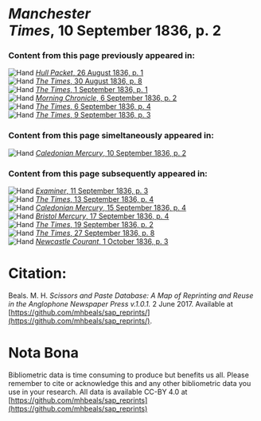 # *Manchester Times*, 10 September 1836, p. 2  
  
### Content from this page previously appeared in:  
![Hand](http://scissorsandpaste.net/wp-content/uploads/2017/06/smallhandpointer.png) [*Hull Packet*, 26 August 1836, p. 1](https://mhbeals.github.io/sap_html/Hull-Packet/Hull-Packet-26-August-1836-p-1)  
![Hand](http://scissorsandpaste.net/wp-content/uploads/2017/06/smallhandpointer.png) [*The Times*, 30 August 1836, p. 8](https://mhbeals.github.io/sap_html/The-Times/The-Times-30-August-1836-p-8)  
![Hand](http://scissorsandpaste.net/wp-content/uploads/2017/06/smallhandpointer.png) [*The Times*, 1 September 1836, p. 1](https://mhbeals.github.io/sap_html/The-Times/The-Times-1-September-1836-p-1)  
![Hand](http://scissorsandpaste.net/wp-content/uploads/2017/06/smallhandpointer.png) [*Morning Chronicle*, 6 September 1836, p. 2](https://mhbeals.github.io/sap_html/Morning-Chronicle/Morning-Chronicle-6-September-1836-p-2)  
![Hand](http://scissorsandpaste.net/wp-content/uploads/2017/06/smallhandpointer.png) [*The Times*, 6 September 1836, p. 4](https://mhbeals.github.io/sap_html/The-Times/The-Times-6-September-1836-p-4)  
![Hand](http://scissorsandpaste.net/wp-content/uploads/2017/06/smallhandpointer.png) [*The Times*, 9 September 1836, p. 3](https://mhbeals.github.io/sap_html/The-Times/The-Times-9-September-1836-p-3)  
  
### Content from this page simeltaneously appeared in:  
![Hand](http://scissorsandpaste.net/wp-content/uploads/2017/06/smallhandpointer.png) [*Caledonian Mercury*, 10 September 1836, p. 2](https://mhbeals.github.io/sap_html/Caledonian-Mercury/Caledonian-Mercury-10-September-1836-p-2)  
  
### Content from this page subsequently appeared in:  
![Hand](http://scissorsandpaste.net/wp-content/uploads/2017/06/smallhandpointer.png) [*Examiner*, 11 September 1836, p. 3](https://mhbeals.github.io/sap_html/Examiner/Examiner-11-September-1836-p-3)  
![Hand](http://scissorsandpaste.net/wp-content/uploads/2017/06/smallhandpointer.png) [*The Times*, 13 September 1836, p. 4](https://mhbeals.github.io/sap_html/The-Times/The-Times-13-September-1836-p-4)  
![Hand](http://scissorsandpaste.net/wp-content/uploads/2017/06/smallhandpointer.png) [*Caledonian Mercury*, 15 September 1836, p. 4](https://mhbeals.github.io/sap_html/Caledonian-Mercury/Caledonian-Mercury-15-September-1836-p-4)  
![Hand](http://scissorsandpaste.net/wp-content/uploads/2017/06/smallhandpointer.png) [*Bristol Mercury*, 17 September 1836, p. 4](https://mhbeals.github.io/sap_html/Bristol-Mercury/Bristol-Mercury-17-September-1836-p-4)  
![Hand](http://scissorsandpaste.net/wp-content/uploads/2017/06/smallhandpointer.png) [*The Times*, 19 September 1836, p. 2](https://mhbeals.github.io/sap_html/The-Times/The-Times-19-September-1836-p-2)  
![Hand](http://scissorsandpaste.net/wp-content/uploads/2017/06/smallhandpointer.png) [*The Times*, 27 September 1836, p. 8](https://mhbeals.github.io/sap_html/The-Times/The-Times-27-September-1836-p-8)  
![Hand](http://scissorsandpaste.net/wp-content/uploads/2017/06/smallhandpointer.png) [*Newcastle Courant*, 1 October 1836, p. 3](https://mhbeals.github.io/sap_html/Newcastle-Courant/Newcastle-Courant-1-October-1836-p-3)  


# Citation: 

Beals. M. H. *Scissors and Paste Database: A Map of Reprinting and Reuse in the Anglophone Newspaper Press v.1.0.1.* 2 June 2017. Available at [https://github.com/mhbeals/sap_reprints/](https://github.com/mhbeals/sap_reprints/). 

# Nota Bona

Bibliometric data is time consuming to produce but benefits us all. Please remember to cite or acknowledge this and any other bibliometric data you use in your research. All data is available CC-BY 4.0 at [https://github.com/mhbeals/sap_reprints](https://github.com/mhbeals/sap_reprints)